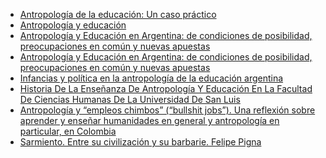 <!--
.. title: 2024-09-09 - Antropología de la educación y día del maestrx.
.. slug: 2024-09-09-dia-del-maestrx
.. date: 2024-09-09 00:00:00 UTC-03:00
.. tags: Educación,
.. link:
.. description:
.. type: text
-->

- [Antropología de la educación: Un caso práctico](https://antropocon.org/2019/09/23/antropologia-de-la-educacion-un-caso-practico/#:~:text=La%20antropolog%C3%ADa%20de%20la%20educaci%C3%B3n,la%20educaci%C3%B3n%20formal%20e%20informal.)
- [Antropología y educación](http://antropologia.institutos.filo.uba.ar/antropolog%C3%ADa-y-educaci%C3%B3n)
- [Antropología y Educación en Argentina: de condiciones de posibilidad, preocupaciones en común y nuevas apuestas](https://journals.openedition.org/horizontes/1738)
- [Antropología y Educación en Argentina: de condiciones de posibilidad, preocupaciones en común y nuevas apuestas](https://www.scielo.br/j/ha/a/XMRHBSYc6G3wN8wMzWB8pkJ/)
- [Infancias y política en la antropología de la educación argentina](https://www.scielo.org.ar/scielo.php?pid=S1851-16942009000200016&script=sci_abstract)
- [Historia De La Enseñanza De Antropología Y Educación En La Facultad De Ciencias Humanas De La Universidad De San Luis](https://bdigital.uncu.edu.ar/objetos_digitales/11764/06-gonzlez.pdf)
- [Antropología y “empleos chimbos” (“bullshit jobs”). Una reflexión sobre aprender y enseñar humanidades en general y antropología en particular, en Colombia](https://revistasojs.ucaldas.edu.co/index.php/virajes/article/view/7686)
- [Sarmiento. Entre su civilización y su barbarie. Felipe Pigna
  ](https://www.youtube.com/watch?v=au1V3cGgh_s&t=161s)
